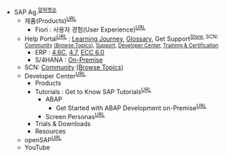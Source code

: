 <!-- 
<a href="" target="_blank">Text</a>
<a href="" target="_blank" title="">Text</a>
<sup><a href="" target="_blank">URL</a></sup>          <sup><a href="" target="_blank" title="">URL</a></sup>
-->
- SAP Ag.<sup><a href="https://www.sap.com" target="_blank" title="모든 제품, 알파벳 순서">알파벳순</a></sup>
  - 제품(Products)<sup><a href="https://www.sap.com/korea/products/a-z.html" target="_blank">URL</a></sup> 
    - Fiori : 사용자 경험(User Experience)<sup><a href="https://www.sap.com/korea/products/technology-platform/fiori.html" target="_blank">URL</a></sup>
  - Help Portal<sup><a href="https://help.sap.com" target="_blank">URL</a></sup> : <a href="https://help.sap.com/learning-journeys/overview" target="_blank" title="Learning Journeys are structured visual guides designed to help you navigate the path to becoming fully competent with high-priority SAP solutions. Take a look!">Learning Journey</a>, <a href="https://help.sap.com/glossary" target="_blank">Glossary</a>, Get Support<sup><a href="https://store.sap.com" target="_blank" title="Discover, try, and buy SAP and partner solutions online.">Store</a>, SCN: <a href="https://community.sap.com" target="_blank" title="Post questions and share your knowledge with other users and experts.">Community</a> <a href="https://community.sap.com/topics" target="_blank">(Browse Topics)</a>, <a href="https://support.sap.com" target="_blank" title="Find solutions and get answers from SAP.">Support</a>, <a href="https://developers.sap.com" target="_blank" title="A different view on the SAP Community, customized for developers.">Developer Center</a>, <a href="http://www.sap.com/training-certification.html" target="_blank" title="Research all training and certification programs at SAP.">Training & Certification</a></sup>
    - ERP : <a href="https://help.sap.com/doc/saphelp_46c/4.6C/en-US/e1/8e51341a06084de10000009b38f83b/frameset.htm" target="_blank">4.6C</a>, <a href="https://help.sap.com/doc/saphelp_470/4.7/en-US/e1/8e51341a06084de10000009b38f83b/frameset.htm" target="_blank">4.7</a>, <a href="https://help.sap.com/viewer/9cba3865dd7248f5abd4330b4e7cfc84/6.17.17/en-US" target="_blank">ECC 6.0</a>
    - S/4HANA : <a href="https://help.sap.com/docs/SAP_S4HANA_ON-PREMISE" target="_blank">On-Premise</a>
  - SCN: <a href="https://community.sap.com" target="_blank" title="Post questions and share your knowledge with other users and experts.">Community</a> <a href="https://community.sap.com/topics" target="_blank">(Browse Topics)</a>
  - Developer Center<SUP><a href="https://developers.sap.com" target="_blank" title="A different view on the SAP Community, customized for developers.">URL</a></SUP>
    - Products
    - Tutorials : Get to Know SAP Tutorials<sup><a href="https://developers.sap.com/mission.tutorials-are-fun.html" target="_blank" title="Mission : Get to Know SAP Tutorials">URL</a></sup>
      - ABAP
        - Get Started with ABAP Development on-Premise<sup><a href="https://developers.sap.com/mission.abap-dev-get-started.html" target="_blank">URL</a></sup> 
      - Screen Personas<sup><a href="https://developers.sap.com/mission.screen-personas.html" target="_blank" title="Mission : Get Started with SAP Screen Personas">URL</a></sup>
    - Trials & Downloads
    - Resources
  - openSAP<sup><a href="https://open.sap.com" target="_blank" title="Open Online Courses by SAP">URL</a></sup>
  - YouTube
